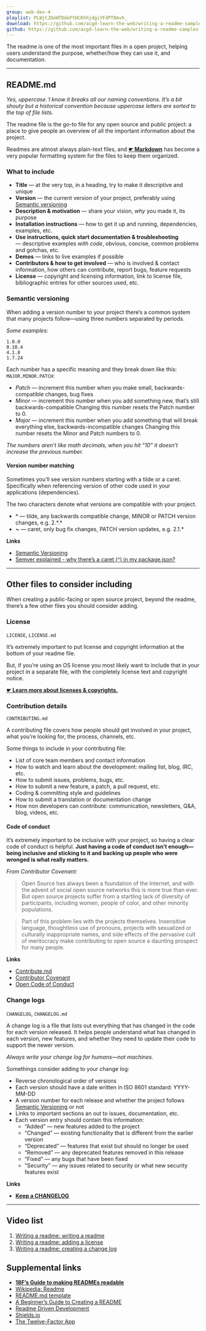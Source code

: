 ```yaml
---
group: web-dev-4
playlist: PLWjCJDeWfDdeFtHCKhhjdgiYFdPT8mvh_
download: https://github.com/acgd-learn-the-web/writing-a-readme-samples/archive/master.zip
github: https://github.com/acgd-learn-the-web/writing-a-readme-samples
---
```


The readme is one of the most important files in a open project, helping users understand the purpose, whether/how they can use it, and documentation.

---

## README.md

*Yes, uppercase. ̛I know it breaks all our naming conventions. It’s a bit shouty but a historical convention because uppercase letters are sorted to the top of file lists.*

The readme file is the go-to file for any open source and public project: a place to give people an overview of all the important information about the project.

Readmes are almost always plain-text files, and **[☛ Markdown](/topics/markdown/)** has become a very popular formatting system for the files to keep them organized.

### What to include

- **Title** — at the very top, in a heading, try to make it descriptive and unique
- **Version** — the current version of your project, preferably using [Semantic versioning](#semantic-versioning)
- **Description & motivation** — share your vision, *why* you made it, its purpose
- **Installation instructions** — how to get it up and running, dependencies, examples, etc.
- **Use instructions, quick start documentation & troubleshooting** — descriptive examples *with code*, obvious, concise, common problems and gotchas, etc.
- **Demos** — links to live examples if possible
- **Contributors & how to get involved** — who is involved & contact information, how others can contribute, report bugs, feature requests
- **License** — copyright and licensing information, link to license file, bibliographic entries for other sources used, etc.

### Semantic versioning

When adding a version number to your project there’s a common system that many projects follow—using three numbers separated by periods.

*Some examples:*

```
1.0.0
0.10.4
4.1.8
1.7.24
```

Each number has a specific meaning and they break down like this: `MAJOR.MINOR.PATCH`:

- *Patch* — increment this number when you make small, backwards-compatible changes, bug fixes
- *Minor* — increment this number when you add something new, that’s still backwards-compatible
  Changing this number resets the Patch number to 0.
- *Major* — increment this number when you add something that will break everything else, backwards-incompatible changes
  Changing this number resets the Minor and Patch numbers to 0.

*The numbers aren’t like math decimals, when you hit “10” it doesn’t increase the previous number.*

#### Version number matching

Sometimes you’ll see version numbers starting with a tilde or a caret. Specifically when referencing version of other code used in your applications (dependencies).

The two characters denote what versions are compatible with your project.

- **^** — tilde, any backwards compatible change, MINOR or PATCH version changes, e.g. 2.\*.\*
- **~** — caret, only bug fix changes, PATCH version updates, e.g. 2.1.\*

**Links**

- [Semantic Versioning](http://semver.org/)
- [Semver explained - why there’s a caret (^) in my package.json?](http://bytearcher.com/articles/semver-explained-why-theres-a-caret-in-my-package-json/)

---

## Other files to consider including

When creating a public-facing or open source project, beyond the readme, there’s a few other files you should consider adding.

### License

`LICENSE`, `LICENSE.md`

It’s extremely important to put license and copyright information at the bottom of your readme file.

But, if you’re using an OS license you most likely want to include that in your project in a separate file, with the completely license text and copyright notice.

**[☛ Learn more about licenses & copyrights.](/topics/licenses-copyright/)**

### Contribution details

`CONTRIBUTING.md`

A contributing file covers how people should get involved in your project, what you’re looking for, the process, channels, etc.

Some things to include in your contributing file:

- List of core team members and contact information
- How to watch and learn about the development: mailing list, blog, IRC, etc.
- How to submit issues, problems, bugs, etc.
- How to submit a new feature, a patch, a pull request, etc.
- Coding & committing style and guidelines
- How to submit a translation or documentation change
- How non developers can contribute: communication, newsletters, Q&A, blog, videos, etc.

#### Code of conduct

It’s extremely important to be inclusive with your project, so having a clear code of conduct is helpful. **Just having a code of conduct isn’t enough—being inclusive and sticking to it and backing up people who were wronged is what really matters.**

*From Contributor Covenant:*

> Open Source has always been a foundation of the Internet, and with the advent of social open source networks this is more true than ever. But open source projects suffer from a startling lack of diversity of participants, including women, people of color, and other minority populations.

> Part of this problem lies with the projects themselves. Insensitive language, thoughtless use of pronouns, projects with sexualized or culturally inappropriate names, and side effects of the pervasive cult of meritocracy make contributing to open source a daunting prospect for many people.

**Links**

- [Contribute.md](http://contribute.md/)
- [Contributor Covenant](http://contributor-covenant.org/)
- [Open Code of Conduct](http://todogroup.org/opencodeofconduct/)

### Change logs

`CHANGELOG`, `CHANGELOG.md`

A change log is a file that lists out everything that has changed in the code for each version released. It helps people understand what has changed in each version, new features, and whether they need to update their code to support the newer version.

*Always write your change log for humans—not machines.*

Somethings consider adding to your change log:

- Reverse chronological order of versions
- Each version should have a date written in ISO 8601 standard: YYYY-MM-DD
- A version number for each release and whether the project follows [Semantic Versioning](#semantic-versioning) or not
- Links to important sections an out to issues, documentation, etc.
- Each version entry should contain this information:
  - “Added” — new features added to the project
  - “Changed” — existing functionality that is different from the earlier version
  - “Deprecated” — features that exist but should no longer be used
  - “Removed” — any deprecated features removed in this release
  - “Fixed” — any bugs that have been fixed
  - “Security” — any issues related to security or what new security features exist

**Links**

- **[Keep a CHANGELOG](http://keepachangelog.com/)**

---

## Video list

1. [Writing a readme: writing a readme](https://www.youtube.com/watch?v=RZ5vduluea4&index=1&list=PLWjCJDeWfDdeFtHCKhhjdgiYFdPT8mvh_)
2. [Writing a readme: adding a license](https://www.youtube.com/watch?v=gJZGLZSzP_I&index=2&list=PLWjCJDeWfDdeFtHCKhhjdgiYFdPT8mvh_)
3. [Writing a readme: creating a change log](https://www.youtube.com/watch?v=y6hVxxi-DnY&index=3&list=PLWjCJDeWfDdeFtHCKhhjdgiYFdPT8mvh_)

## Supplemental links

- **[18F’s Guide to making READMEs readable](https://pages.18f.gov/open-source-guide/making-readmes-readable/)**
- [Wikipedia: Readme](https://en.wikipedia.org/wiki/README)
- [README.md template](https://gist.github.com/jxson/1784669)
- [A Beginner’s Guide to Creating a README](https://changelog.com/a-beginners-guide-to-creating-a-readme/)
- [Readme Driven Development](http://tom.preston-werner.com/2010/08/23/readme-driven-development.html)
- [Shields.io](http://shields.io/)
- [The Twelve-Factor App](http://12factor.net/)
